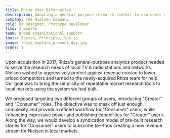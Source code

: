 ```yaml
---
title: Rhiza User Bifurcation
description: Adapting a general-purpose research toolkit to new users and markets
company: The Nielsen Company
role: UX Designer, Protoype Developer
time: 3 months
team: Broad organizational support
tools: Sketch, Principle, Vue.js
image: rhiza_explore_present_day.jpg
order: 1
---
```


Upon acquisition in 2017, Rhiza's general-purpose analytics product needed to serve the research needs of local TV & radio stations and networks. Nielsen wished to aggressively protect against revenue erosion to lower-priced competitors and turned to the newly-acquired Rhiza team for help. Our goal was to bring the simplicity of repeatable market research tools to local markets using the system we had built.

We proposed targeting two different groups of users, introducing "Creator" and "Consumer" roles. The objective was to mask off just enough complexity and provide a refined workflow for "Consumer" users, while enhancing expressive power and publishing capabilities for "Creator" users. Along the way, we would develop a syndication model of pre-built research stories for "Consumer" users to subscribe to—thus creating a new revenue stream for Nielsen in local markets.

<Figure src="rhiza_user_data.png" alt="A user interface" caption="→ An interesting description of what this thing is or does<br>→ Trying out a line break<br>→ Or another" />
